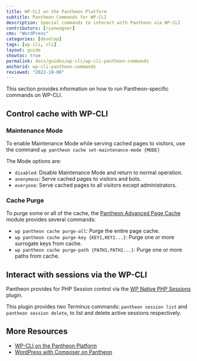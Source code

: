 ```yaml
---
title: WP-CLI on the Pantheon Platform
subtitle: Pantheon Commands for WP-CLI
description: Special commands to interact with Pantheon via WP-CLI
contributors: [ryanwagner]
cms: "WordPress"
categories: [develop]
tags: [wp-cli, cli]
layout: guide
showtoc: true
permalink: docs/guides/wp-cli/wp-cli-pantheon-commands
anchorid: wp-cli-pantheon-commands
reviewed: "2022-10-06"
---
```


This section provides information on how to run Pantheon-specific commands on WP-CLI.

## Control cache with WP-CLI

### Maintenance Mode

To enable Maintenance Mode while serving cached pages to visitors, use the command `wp pantheon cache set-maintenance-mode {MODE}`

The Mode options are: 

* `disabled`: Disable Maintenance Mode and return to normal operation.
* `anonymous`: Serve cached pages to visitors and bots.
* `everyone`: Serve cached pages to all visitors except administrators.

### Cache Purge

To purge some or all of the cache, the [Pantheon Advanced Page Cache](https://wordpress.org/plugins/pantheon-advanced-page-cache/) module provides several commands:

* `wp pantheon cache purge-all`: Purge the entire page cache.
* `wp pantheon cache purge-key {KEY1,KEY2...}`: Purge one or more surrogate keys from cache.
* `wp pantheon cache purge-path {PATH1,PATH2...}`: Purge one or more paths from cache.

## Interact with sessions via the WP-CLI

Pantheon provides for PHP Session control via the [WP Native PHP Sessions](https://wordpress.org/plugins/wp-native-php-sessions/) plugin.

This plugin provides two Terminus commands: `pantheon session list` and `pantheon session delete`, to list and delete active sessions respectively.

## More Resources

- [WP-CLI on the Pantheon Platform](/guides/wp-cli)
- [WordPress with Composer on Pantheon](/guides/wordpress-composer)

